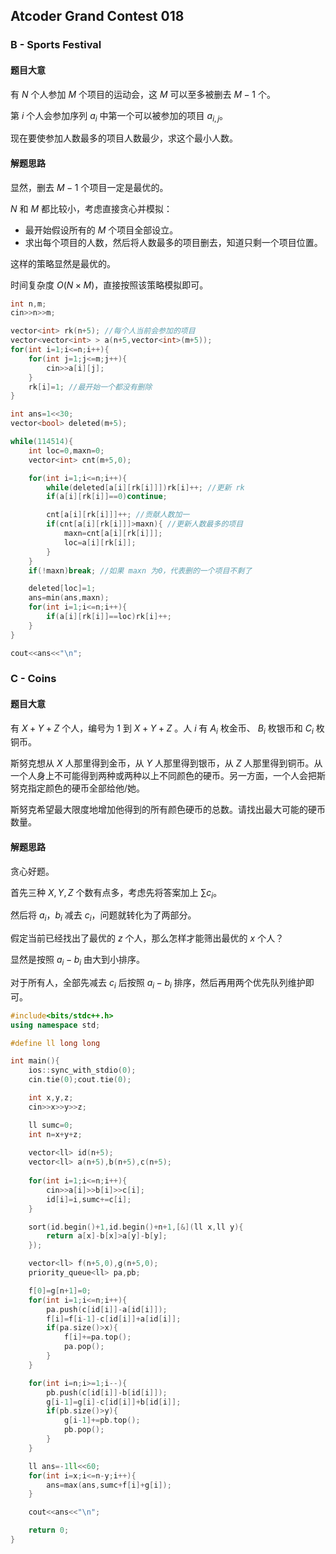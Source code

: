 ## Atcoder Grand Contest 018

### B - Sports Festival

#### 题目大意 

有 $N$ 个人参加 $M$ 个项目的运动会，这 $M$ 可以至多被删去 $M-1$ 个。

第 $i$ 个人会参加序列 $a_i$ 中第一个可以被参加的项目 $a_{i,j}$。

现在要使参加人数最多的项目人数最少，求这个最小人数。

#### 解题思路

显然，删去 $M-1$ 个项目一定是最优的。

$N$ 和 $M$ 都比较小，考虑直接贪心并模拟：

- 最开始假设所有的 $M$ 个项目全部设立。
- 求出每个项目的人数，然后将人数最多的项目删去，知道只剩一个项目位置。

这样的策略显然是最优的。

时间复杂度 $O(N \times M)$，直接按照该策略模拟即可。

```cpp
int n,m;
cin>>n>>m;

vector<int> rk(n+5); //每个人当前会参加的项目
vector<vector<int> > a(n+5,vector<int>(m+5));
for(int i=1;i<=n;i++){
    for(int j=1;j<=m;j++){
        cin>>a[i][j];
    }
    rk[i]=1; //最开始一个都没有删除
}

int ans=1<<30;
vector<bool> deleted(m+5);

while(114514){
    int loc=0,maxn=0;
    vector<int> cnt(m+5,0);

    for(int i=1;i<=n;i++){
        while(deleted[a[i][rk[i]]])rk[i]++; //更新 rk
        if(a[i][rk[i]]==0)continue; 

        cnt[a[i][rk[i]]]++; //贡献人数加一
        if(cnt[a[i][rk[i]]]>maxn){ //更新人数最多的项目
            maxn=cnt[a[i][rk[i]]];
            loc=a[i][rk[i]];
        }
    }
    if(!maxn)break; //如果 maxn 为0，代表删的一个项目不剩了

    deleted[loc]=1;
    ans=min(ans,maxn);
    for(int i=1;i<=n;i++){
        if(a[i][rk[i]]==loc)rk[i]++;
    }
}

cout<<ans<<"\n";
```

### C - Coins

#### 题目大意

有 $X+Y+Z$ 个人，编号为 $1$ 到 $X+Y+Z$ 。人 $i$ 有 $A_i$ 枚金币、 $B_i$ 枚银币和 $C_i$ 枚铜币。

斯努克想从 $X$ 人那里得到金币，从 $Y$ 人那里得到银币，从 $Z$ 人那里得到铜币。从一个人身上不可能得到两种或两种以上不同颜色的硬币。另一方面，一个人会把斯努克指定颜色的硬币全部给他/她。

斯努克希望最大限度地增加他得到的所有颜色硬币的总数。请找出最大可能的硬币数量。

#### 解题思路

贪心好题。

首先三种 $X,Y,Z$ 个数有点多，考虑先将答案加上 $\sum c_i$。

然后将 $a_i$，$b_i$ 减去 $c_i$，问题就转化为了两部分。

假定当前已经找出了最优的 $z$ 个人，那么怎样才能筛出最优的 $x$ 个人？

显然是按照 $a_i-b_i$ 由大到小排序。

对于所有人，全部先减去 $c_i$ 后按照 $a_i-b_i$ 排序，然后再用两个优先队列维护即可。

```cpp
#include<bits/stdc++.h>
using namespace std;

#define ll long long

int main(){
    ios::sync_with_stdio(0);
    cin.tie(0);cout.tie(0); 

    int x,y,z;
    cin>>x>>y>>z;

    ll sumc=0;
    int n=x+y+z;
    
    vector<ll> id(n+5);
    vector<ll> a(n+5),b(n+5),c(n+5);
    
    for(int i=1;i<=n;i++){
        cin>>a[i]>>b[i]>>c[i];
        id[i]=i,sumc+=c[i];
    }

    sort(id.begin()+1,id.begin()+n+1,[&](ll x,ll y){
        return a[x]-b[x]>a[y]-b[y];
    });

    vector<ll> f(n+5,0),g(n+5,0);
    priority_queue<ll> pa,pb;

    f[0]=g[n+1]=0;
    for(int i=1;i<=n;i++){
        pa.push(c[id[i]]-a[id[i]]);
        f[i]=f[i-1]-c[id[i]]+a[id[i]];
        if(pa.size()>x){
            f[i]+=pa.top();
            pa.pop();
        }
    }

    for(int i=n;i>=1;i--){
        pb.push(c[id[i]]-b[id[i]]);
        g[i-1]=g[i]-c[id[i]]+b[id[i]];
        if(pb.size()>y){
            g[i-1]+=pb.top();
            pb.pop();
        }
    }

    ll ans=-1ll<<60;
    for(int i=x;i<=n-y;i++){
        ans=max(ans,sumc+f[i]+g[i]);
    }

    cout<<ans<<"\n";

    return 0;
}
```